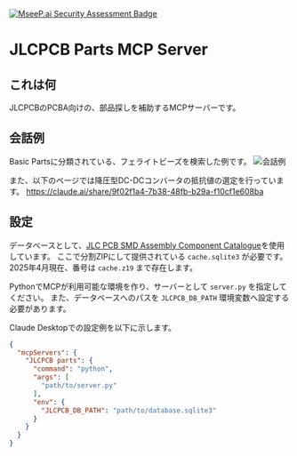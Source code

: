 [![MseeP.ai Security Assessment Badge](https://mseep.net/pr/nvsofts-jlcpcb-parts-mcp-badge.png)](https://mseep.ai/app/nvsofts-jlcpcb-parts-mcp)

# JLCPCB Parts MCP Server

## これは何

JLCPCBのPCBA向けの、部品探しを補助するMCPサーバーです。

## 会話例

Basic Partsに分類されている、フェライトビーズを検索した例です。
![会話例](images/sample_conversation.png)

また、以下のページでは降圧型DC-DCコンバータの抵抗値の選定を行っています。
https://claude.ai/share/9f02f1a4-7b38-48fb-b29a-f10cf1e608ba

## 設定

データベースとして、[JLC PCB SMD Assembly Component Catalogue](https://github.com/yaqwsx/jlcparts)を使用しています。
ここで分割ZIPにして提供されている `cache.sqlite3` が必要です。2025年4月現在、番号は `cache.z19` まで存在します。

PythonでMCPが利用可能な環境を作り、サーバーとして `server.py` を指定してください。
また、データベースへのパスを `JLCPCB_DB_PATH` 環境変数へ設定する必要があります。

Claude Desktopでの設定例を以下に示します。

```json
{
  "mcpServers": {
    "JLCPCB parts": {
      "command": "python",
      "args": [
        "path/to/server.py"
      ],
      "env": {
        "JLCPCB_DB_PATH": "path/to/database.sqlite3"
      }
    }
  }
}
```
